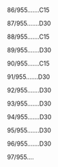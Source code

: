 86/955.......C15 


87/955.......D30 


88/955.......C15 


89/955.......D30 


90/955.......C15 


91/955.......D30 


92/955.......D30 


93/955.......D30 


94/955.......D30 


95/955.......D30 


96/955.......D30 


97/955.... 

